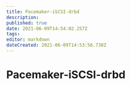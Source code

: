 ```yaml
---
title: Pacemaker-iSCSI-drbd
description: 
published: true
date: 2021-06-09T14:54:02.257Z
tags: 
editor: markdown
dateCreated: 2021-06-09T14:53:56.738Z
---
```


# Pacemaker-iSCSI-drbd
